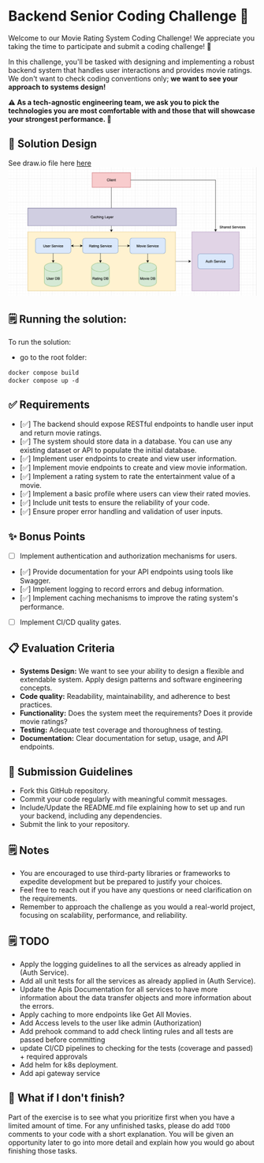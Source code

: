 # Backend Senior Coding Challenge 🍿

Welcome to our Movie Rating System Coding Challenge! We appreciate you taking
the time to participate and submit a coding challenge! 🥳

In this challenge, you'll be tasked with designing and implementing a robust
backend system that handles user interactions and provides movie ratings. We
don't want to check coding conventions only; **we want to see your approach
to systems design!**

**⚠️ As a tech-agnostic engineering team, we ask you to pick the technologies
you are most comfortable with and those that will showcase your strongest
performance. 💪**

## 🚀 Solution Design

See draw.io file here [here](movie_rating_drawing.drawio)
![Design](movie_rating_system_diagram.png)

## 🗒️ Running the solution:

To run the solution:

- go to the root folder:

```
docker compose build
docker compose up -d
```

## ✅ Requirements

- [✅] The backend should expose RESTful endpoints to handle user input and
  return movie ratings.
- [✅] The system should store data in a database. You can use any existing
  dataset or API to populate the initial database.
- [✅] Implement user endpoints to create and view user information.
- [✅] Implement movie endpoints to create and view movie information.
- [✅] Implement a rating system to rate the entertainment value of a movie.
- [✅] Implement a basic profile where users can view their rated movies.
- [✅] Include unit tests to ensure the reliability of your code.
- [✅] Ensure proper error handling and validation of user inputs.

## ✨ Bonus Points

- [ ] Implement authentication and authorization mechanisms for users.
- [✅] Provide documentation for your API endpoints using tools like Swagger.
- [✅] Implement logging to record errors and debug information.
- [✅] Implement caching mechanisms to improve the rating system's performance.
- [ ] Implement CI/CD quality gates.

## 📋 Evaluation Criteria

- **Systems Design:** We want to see your ability to design a flexible and
  extendable system. Apply design patterns and software engineering concepts.
- **Code quality:** Readability, maintainability, and adherence to best
  practices.
- **Functionality:** Does the system meet the requirements? Does it provide
  movie
  ratings?
- **Testing:** Adequate test coverage and thoroughness of testing.
- **Documentation:** Clear documentation for setup, usage, and API endpoints.

## 📐 Submission Guidelines

- Fork this GitHub repository.
- Commit your code regularly with meaningful commit messages.
- Include/Update the README.md file explaining how to set up and run your
  backend, including any dependencies.
- Submit the link to your repository.

## 🗒️ Notes

- You are encouraged to use third-party libraries or frameworks to expedite
  development but be prepared to justify your choices.
- Feel free to reach out if you have any questions or need clarification on the
  requirements.
- Remember to approach the challenge as you would a real-world project, focusing
  on scalability, performance, and reliability.

## 🗒️ TODO

- Apply the logging guidelines to all the services as already applied in (Auth Service).
- Add all unit tests for all the services as already applied in (Auth Service).
- Update the Apis Documentation for all services to have more information about the data transfer
  objects and more information about the errors.
- Apply caching to more endpoints like Get All Movies.
- Add Access levels to the user like admin (Authorization)
- Add prehook command to add check linting rules and all tests are passed before committing
- update CI/CD pipelines to checking for the tests (coverage and passed) + required approvals
- Add helm for k8s deployment.
- Add api gateway service

## 🤔 What if I don't finish?

Part of the exercise is to see what you prioritize first when you have a limited
amount of time. For any unfinished tasks, please do add `TODO` comments to
your code with a short explanation. You will be given an opportunity later to go
into more detail and explain how you would go about finishing those tasks.

